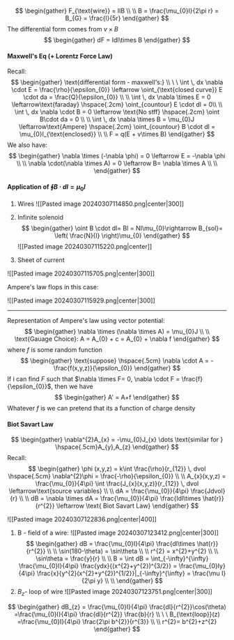 $$
\begin{gather}
F_{\text{wire}} = IlB \\ \\ 
B = \frac{\mu_{0}I}{2\pi r} = B_{G}  = \frac{I}{5r}
\end{gather}
$$
The differential form comes from $v\times B$ 
$$
\begin{gather}
dF = Idl\times B
\end{gather}
$$
#### Maxwell's Eq (+ Lorentz Force Law)

Recall: 
$$
\begin{gather}
\text{differential form - maxwell's:}  \\ \ \
\int  \, dx \nabla \cdot E = \frac{\rho}{\epsilon_{0}} \leftarrow \oint_{\text{closed curve}} E \cdot da = \frac{Q}{\epsilon_{0}} \\ \\ 
\int  \, dx \nabla \times E = 0 \leftarrow\text{faraday} \hspace{.2cm} \oint_{countour} E \cdot dl = 0\\ \\ 
\int  \, dx \nabla \cdot B = 0 \leftarrow \text{No stff} \hspace{.2cm}   \oint B\cdot da = 0 \\ \\ 
\int  \, dx \nabla \times B = \mu_{0}J \leftarrow\text{Ampere} \hspace{.2cm} \oint_{countour} B \cdot dl  = \mu_{0}I_{\text{enclosed}} \\ \\
F = q(E + v\times B) 
\end{gather}
$$
We also have: 
$$
\begin{gather}
\nabla \times (-\nabla \phi) = 0 \leftarrow E = -\nabla \phi \\ \\ 
\nabla \cdot(\nabla \times A) = 0 \leftarrow B= \nabla \times A \\ \\ 
\end{gather}
$$
#### Application of $\oint B \cdot dl = \mu_{0}I$

1. Wires 
![[Pasted image 20240307114850.png|center|300]]
2. Infinite solenoid
$$
\begin{gather}
\oint B \cdot dl= Bl = NI\mu_{0}\rightarrow B_{sol}= \left( \frac{N}{l} \right)\mu_{0}
\end{gather}
$$
![[Pasted image 20240307115220.png|center]]

3. Sheet of current 

![[Pasted image 20240307115705.png|center|300]]

Ampere's law flops in this case: 

![[Pasted image 20240307115929.png|center|300]]

--- 
Representation of Ampere's law using vector potential:
$$
\begin{gather}
\nabla \times (\nabla \times A) = \mu_{0}J  \\ \\ 
\text{Gauage Choice}: A = A_{0} + c = A_{0} + \nabla f
\end{gather}
$$
where $f$ is some random function
$$
\begin{gather}
\text{suppose} \hspace{.5cm} \nabla \cdot A = -\frac{f(x,y,z)}{\epsilon_{0}}
\end{gather}
$$
If i can find $F$ such that $\nabla \times F= 0, \nabla \cdot F = \frac{f}{\epsilon_{0}}$, then we have $$
\begin{gather}
A' = A+f
\end{gather}
$$
Whatever $f$ is we can pretend that its a function of charge density 

#### Biot Savart Law

$$
\begin{gather}
\nabla^{2}A_{x} = -\mu_{0}J_{x} \dots \text{similar for } \hspace{.5cm}A_{y},A_{z} 
\end{gather}
$$
Recall: 
$$
\begin{gather}
\phi (x,y,z) = k\int \frac{\rho}{r_{12}} \, dvol \hspace{.5cm} \nabla^{2}\phi = \frac{-\rho}{\epsilon_{0}} \\ \\ 
A_{x}(x,y,z) = \frac{\mu_{0}}{4\pi} \int \frac{J_{x}(x,y,z)}{r_{12}} \, dvol  \leftarrow\text{source variables} \\ \\ 
dA = \frac{\mu_{0}}{4\pi} \frac{Jdvol}{r} \\ \\ 
dB = \nabla \times dA = \frac{\mu_{0}}{4\pi} \frac{Idl\times \hat{r}}{r^{2}} \leftarrow \text{ Biot Savart Law}
\end{gather}
$$

![[Pasted image 20240307122836.png|center|400]]

1. B - field of a wire:
![[Pasted image 20240307123412.png|center|300]]
$$
\begin{gather}
dB = \frac{\mu_{0}I}{4\pi} \frac{dl\times \hat{r}}{r^{2}} \\ \\ 
\sin(180-\theta) = \sin\theta \\ \\
r^{2} = x^{2}+y^{2} \\ \\ 
\sin\theta = \frac{y}{r} \\ \\ 
B = \int dB = \int_{-\infty}^{\infty} \frac{\mu_{0}I}{4\pi} \frac{ydx}{(x^{2}+y^{2})^{3/2}}  = \frac{\mu_{0}Iy}{4\pi} \frac{x}{y^{2}(x^{2}+y^{2})^{1/2}}|_{-\infty}^{\infty} = \frac{\mu I}{2\pi y} \\ \\ 
\end{gather}
$$
2. $B_{z}$- loop of wire
![[Pasted image 20240307123751.png|center|300]]

$$
\begin{gather}
dB_{z} = \frac{\mu_{0}I}{4\pi} \frac{dl}{r^{2}}\cos(\theta)  =\frac{\mu_{0}I}{4\pi} \frac{dl}{r^{2}} \frac{b}{r} \\ \ \
B_{\text{loop}}(z) =\frac{\mu_{0}I}{4\pi} \frac{2\pi b^{2}}{r^{3}} \\ \\
r^{2}= b^{2}+z^{2}
\end{gather}
$$